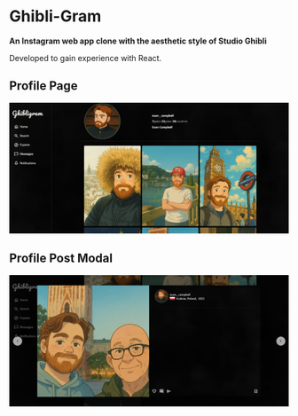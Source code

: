# Ghibli-Gram
**An Instagram web app clone with the aesthetic style of Studio Ghibli**

Developed to gain experience with React.
## Profile Page
![alt text](screenshot_1.png)
## Profile Post Modal
![alt text](screenshot_2.png)
